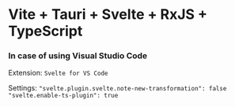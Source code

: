 # Vite + Tauri + Svelte + RxJS + TypeScript

### In case of using Visual Studio Code

Extension: `Svelte for VS Code`

Settings:
  `"svelte.plugin.svelte.note-new-transformation": false`
  `"svelte.enable-ts-plugin": true`